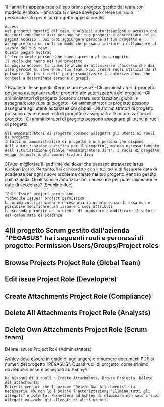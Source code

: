 1)Hanna ha appena creato il suo primo progetto gestito dal team con modello Kanban. Hanna ora si chiede dove può creare un ruolo personalizzato per il suo progetto appena creato

    Access
    nei progetti gestiti dal team, qualsiasi autorizzazione o accesso che desideri concedere alle persone nel tuo progetto è controllato nella pagina Accesso . Qui puoi aggiungere persone al tuo progetto e assegnare loro un ruolo in modo che possano iniziare a collaborare al lavoro del tuo team.
    Questa pagina mostra:
    L'elenco delle persone che hanno accesso al tuo progetto
    Il ruolo che hanno nel tuo progetto
    La pagina Accesso ti consente anche di ottimizzare l'accesso che dai alle persone al lavoro del tuo team. Puoi creare ruoli utilizzando il pulsante "Gestisci ruoli" per personalizzare le autorizzazioni che concedi a determinate persone o gruppi.


2)Quale tra le seguenti affermazioni è vera?
-Gli amministratori di progetto possono assegnare ruoli di progetto alle autorizzazioni del progetto
-Gli amministratori di progetto possono creare autorizzazioni globali e assegnare loro ruoli di progetto
-Gli amministratori di progetto possono assegnare agli utenti autorizzazioni globali
-Gli amministratori di progetto possono creare nuovi ruoli di progetto e assegnarli alle autorizzazioni di progetto
-Gli amministratori di progetto possono assegnare gli utenti ai ruoli di progetto

    Gli amministratori di progetto possono assegnare gli utenti ai ruoli di progetto
    Infatti un amministratore di progetto è una persona che dispone dell'autorizzazione specifica per il progetto , ma non necessariamente dell'autorizzazione globale "Amministratore Jira". I ruoli di progetto vengo definiti dagli amministratori Jira

3)Vuoi migliorare il lead time dei ticket che passano attraverso la tua Kanban Board.
Pertanto, hai concordato con il tuo team di fissare le date di scadenza per ogni nuovo problema creato nel tuo progetto Kanban gestito dall'azienda.
Quali sono le autorizzazioni necessarie per poter impostare le date di scadenza? (Scegline due)

    "Edit Issue" project permission
    "Schedule Issues" project permission
    La prima autorizzazione è necessaria in quanto senza di essa non è possibile modificare una issue e i suoi attributi
    La seconda permette ad un utente di impostare o modificare il valore del campo data di scadenza


4)Il progetto Scrum gestito dall'azienda "PEGASUS" ha i seguenti ruoli e permessi di progetto:
Permission                Users/Groups/Project roles
---------------------------------------------------
Browse Projects           Project Role (Global Team)
-------------------------------------------------- 
Edit issue                Project Role (Developers)
-------------------------------------------------
Create Attachments        Project Role (Compliance)
-------------------------------------------------
Delete All Attachments    Project Role (Analysts)
-------------------------------------------------
Delete Own Attachments    Project Role (Scrum team)
------------------------------------------------
Delete issues             Project Role (Administrators)

Ashley deve essere in grado di aggiungere e rimuovere documenti PDF ai numeri del progetto “PEGASUS”.
Quanti ruoli di progetto, come minimo, dovrebbero essere assegnati ad Ashley?

    Ha bisogni di 3 ruoli : Craete Attachments, Browse Projects, Delete All attachments
    Potresti pensare che l'opzione "Delete Own Attachments" sia necessaria, MA non lo è poiché l'autorizzazione "Elimina tutti gli allegati" è potente. Permetterà ad Ashley di eliminare non solo i suoi allegati ma anche gli allegati di altri utenti.





